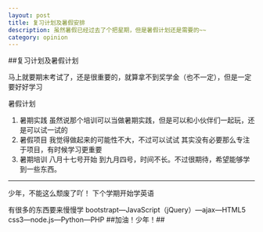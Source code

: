 ```yaml
---
layout: post
title: 复习计划及暑假安排
description: 虽然暑假已经过去了个把星期，但是暑假计划还是需要的~~
category: opinion
---
```




##复习计划及暑假计划
 
马上就要期末考试了，还是很重要的，就算拿不到奖学金（也不一定），但是一定要好好学习

暑假计划
1. 暑期实践 虽然说那个培训可以当做暑期实践，但是可以和小伙伴们一起玩，还是可以试一试的
2. 暑假项目 我觉得做起来的可能性不大，不过可以试试  其实没有必要那么专注于项目，有时候学习更重要
3. 暑期培训 八月十七号开始 到九月四号，时间不长。不过很期待，希望能够学到一些东西。


***

少年，不能这么颓废了吖！
下个学期开始学英语


有很多的东西要来慢慢学
bootstrapt—JavaScript（jQuery）—ajax—HTML5 css3—node.js—Python—PHP 
##加油！少年！##